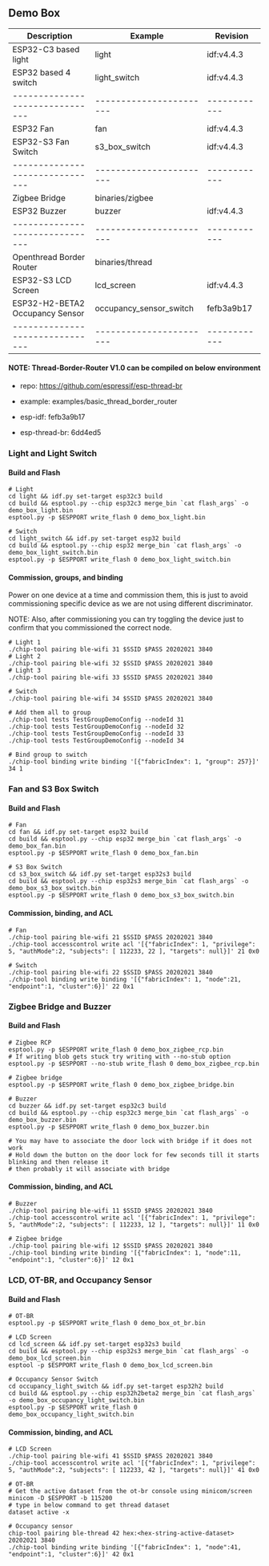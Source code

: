 ## Demo Box

| Description                     | Example                 | Revision     |
| ------------------------------- | ----------------------- | ------------ |
| ESP32-C3 based light            | light                   | idf:v4.4.3   |
| ESP32 based 4 switch            | light_switch            | idf:v4.4.3   |
| ------------------------------- | ----------------------- | ------------ |
| ESP32 Fan                       | fan                     | idf:v4.4.3   |
| ESP32-S3 Fan Switch             | s3_box_switch           | idf:v4.4.3   |
| ------------------------------- | ----------------------- | ------------ |
| Zigbee Bridge                   | binaries/zigbee         |              |
| ESP32 Buzzer                    | buzzer                  | idf:v4.4.3   |
| ------------------------------- | ----------------------- | ------------ |
| Openthread Border Router        | binaries/thread         |              |
| ESP32-S3 LCD Screen             | lcd_screen              | idf:v4.4.3   |
| ESP32-H2-BETA2 Occupancy Sensor | occupancy_sensor_switch | fefb3a9b17   |
| ------------------------------- | ----------------------- | ------------ |

#### NOTE: Thread-Border-Router V1.0 can be compiled on below environment
- repo: https://github.com/espressif/esp-thread-br
- example: examples/basic_thread_border_router

- esp-idf: fefb3a9b17
- esp-thread-br: 6dd4ed5 

### Light and Light Switch

#### Build and Flash
```
# Light
cd light && idf.py set-target esp32c3 build
cd build && esptool.py --chip esp32c3 merge_bin `cat flash_args` -o demo_box_light.bin
esptool.py -p $ESPPORT write_flash 0 demo_box_light.bin

# Switch
cd light_switch && idf.py set-target esp32 build
cd build && esptool.py --chip esp32 merge_bin `cat flash_args` -o demo_box_light_switch.bin
esptool.py -p $ESPPORT write_flash 0 demo_box_light_switch.bin
```

#### Commission, groups, and binding 
Power on one device at a time and commission them, this is just to avoid commissioning specific device as we are not
using different discriminator.

NOTE: Also, after commissioning you can try toggling the device just to confirm that you commissioned the correct node.

```
# Light 1
./chip-tool pairing ble-wifi 31 $SSID $PASS 20202021 3840
# Light 2
./chip-tool pairing ble-wifi 32 $SSID $PASS 20202021 3840
# Light 3
./chip-tool pairing ble-wifi 33 $SSID $PASS 20202021 3840

# Switch
./chip-tool pairing ble-wifi 34 $SSID $PASS 20202021 3840

# Add them all to group
./chip-tool tests TestGroupDemoConfig --nodeId 31
./chip-tool tests TestGroupDemoConfig --nodeId 32
./chip-tool tests TestGroupDemoConfig --nodeId 33
./chip-tool tests TestGroupDemoConfig --nodeId 34

# Bind group to switch
./chip-tool binding write binding '[{"fabricIndex": 1, "group": 257}]' 34 1
```

### Fan and S3 Box Switch

#### Build and Flash
```
# Fan
cd fan && idf.py set-target esp32 build
cd build && esptool.py --chip esp32 merge_bin `cat flash_args` -o demo_box_fan.bin
esptool.py -p $ESPPORT write_flash 0 demo_box_fan.bin

# S3 Box Switch
cd s3_box_switch && idf.py set-target esp32s3 build
cd build && esptool.py --chip esp32s3 merge_bin `cat flash_args` -o demo_box_s3_box_switch.bin
esptool.py -p $ESPPORT write_flash 0 demo_box_s3_box_switch.bin
```

#### Commission, binding, and ACL
```
# Fan
./chip-tool pairing ble-wifi 21 $SSID $PASS 20202021 3840
./chip-tool accesscontrol write acl '[{"fabricIndex": 1, "privilege": 5, "authMode":2, "subjects": [ 112233, 22 ], "targets": null}]' 21 0x0

# Switch
./chip-tool pairing ble-wifi 22 $SSID $PASS 20202021 3840
./chip-tool binding write binding '[{"fabricIndex": 1, "node":21, "endpoint":1, "cluster":6}]' 22 0x1
```

### Zigbee Bridge and Buzzer

#### Build and Flash
```
# Zigbee RCP
esptool.py -p $ESPPORT write_flash 0 demo_box_zigbee_rcp.bin
# If writing blob gets stuck try writing with --no-stub option
esptool.py -p $ESPPORT --no-stub write_flash 0 demo_box_zigbee_rcp.bin

# Zigbee bridge
esptool.py -p $ESPPORT write_flash 0 demo_box_zigbee_bridge.bin

# Buzzer
cd buzzer && idf.py set-target esp32c3 build
cd build && esptool.py --chip esp32c3 merge_bin `cat flash_args` -o demo_box_buzzer.bin
esptool.py -p $ESPPORT write_flash 0 demo_box_buzzer.bin

# You may have to associate the door lock with bridge if it does not work
# Hold down the button on the door lock for few seconds till it starts blinking and then release it
# then probably it will associate with bridge
```

#### Commission, binding, and ACL
```
# Buzzer
./chip-tool pairing ble-wifi 11 $SSID $PASS 20202021 3840
./chip-tool accesscontrol write acl '[{"fabricIndex": 1, "privilege": 5, "authMode":2, "subjects": [ 112233, 12 ], "targets": null}]' 11 0x0

# Zigbee bridge
./chip-tool pairing ble-wifi 12 $SSID $PASS 20202021 3840
./chip-tool binding write binding '[{"fabricIndex": 1, "node":11, "endpoint":1, "cluster":6}]' 12 0x1
```

### LCD, OT-BR, and Occupancy Sensor

#### Build and Flash
```
# OT-BR
esptool.py -p $ESPPORT write_flash 0 demo_box_ot_br.bin

# LCD Screen
cd lcd_screen && idf.py set-target esp32s3 build
cd build && esptool.py --chip esp32s3 merge_bin `cat flash_args` -o demo_box_lcd_screen.bin
esptool -p $ESPPORT write_flash 0 demo_box_lcd_screen.bin

# Occupancy Sensor Switch
cd occupancy_light_switch && idf.py set-target esp32h2 build
cd build && esptool.py --chip esp32h2beta2 merge_bin `cat flash_args` -o demo_box_occupancy_light_switch.bin
esptool.py -p $ESPPORT write_flash 0 demo_box_occupancy_light_switch.bin
```

#### Commission, binding, and ACL
```
# LCD Screen
./chip-tool pairing ble-wifi 41 $SSID $PASS 20202021 3840
./chip-tool accesscontrol write acl '[{"fabricIndex": 1, "privilege": 5, "authMode":2, "subjects": [ 112233, 42 ], "targets": null}]' 41 0x0

# OT-BR
# Get the active dataset from the ot-br console using minicom/screen
minicom -D $ESPPORT -b 115200
# type in below command to get thread dataset 
dataset active -x

# Occupancy sensor
chip-tool pairing ble-thread 42 hex:<hex-string-active-dataset> 20202021 3840
./chip-tool binding write binding '[{"fabricIndex": 1, "node":41, "endpoint":1, "cluster":6}]' 42 0x1
```
